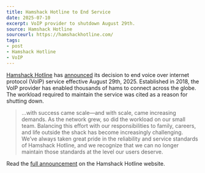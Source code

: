 ```yaml
---
title: Hamshack Hotline to End Service
date: 2025-07-10
excerpt: VoIP provider to shutdown August 29th.
source: Hamshack Hotline
sourceurl: https://hamshackhotline.com/
tags:
- post
- Hamshack Hotline
- VoIP
---
```

[Hamshack Hotline](https://hamshackhotline.com/) has [announced](https://hamshackhotline.com/) its decision to end voice over internet protocol (VoIP) service effective August 29th, 2025. Established in 2018, the VoIP provider has enabled thousands of hams to connect across the globe. The workload required to maintain the service was cited as a reason for shutting down.

> ...with success came scale—and with scale, came increasing demands. As the network grew, so did the workload on our small team. Balancing this effort with our responsibilities to family, careers, and life outside the shack has become increasingly challenging. We’ve always taken great pride in the reliability and service standards of Hamshack Hotline, and we recognize that we can no longer maintain those standards at the level our users deserve.

Read the [full announcement](https://hamshackhotline.com/) on the Hamshack Hotline website.